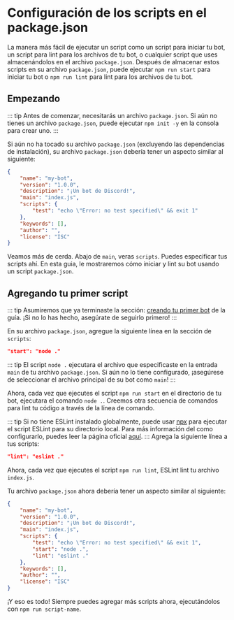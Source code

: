 # Configuración de los scripts en el package.json

La manera más fácil de ejecutar un script como un script para iniciar tu bot, un script para lint para los archivos de tu bot, o cualquier script que uses almacenándolos en el archivo `package.json`. Después de almacenar estos scripts en su archivo `package.json`, puede ejecutar `npm run start` para iniciar tu bot o `npm run lint` para lint para los archivos de tu bot.

## Empezando

::: tip
Antes de comenzar, necesitarás un archivo `package.json`. Si aún no tienes un archivo `package.json`, puede ejecutar `npm init -y` en la consola para crear uno.
:::

Si aún no ha tocado su archivo `package.json` (excluyendo las dependencias de instalación), su archivo `package.json` debería tener un aspecto similar al siguiente:

```json
{
	"name": "my-bot",
	"version": "1.0.0",
	"description": "¡Un bot de Discord!",
	"main": "index.js",
	"scripts": {
		"test": "echo \"Error: no test specified\" && exit 1"
	},
	"keywords": [],
	"author": "",
	"license": "ISC"
}
```

Veamos más de cerda. Abajo de `main`, veras `scripts`. Puedes especificar tus scripts ahí. En esta guia, le mostraremos cómo iniciar y lint su bot usando un script `package.json`.

## Agregando tu primer script

::: tip
Asumiremos que ya terminaste la sección: [creando tu primer bot](/creating-your-bot/) de la guía. ¡Si no lo has hecho, asegúrate de seguirlo primero!
:::

En su archivo `package.json`, agregue la siguiente línea en la sección de `scripts`:

```json
"start": "node ."
```

::: tip
El script `node .` ejecutara el archivo que especificaste en la entrada `main` de tu archivo `package.json`. Si aún no lo tiene configurado, ¡asegúrese de seleccionar el archivo principal de su bot como `main`!
:::

Ahora, cada vez que ejecutes el script `npm run start` en el directorio de tu bot, ejecutara el comando `node .`. Creemos otra secuencia de comandos para lint tu código a través de la línea de comando.

::: tip
Si no tiene ESLint instalado globalmente, puede usar [npx](https://alligator.io/workflow/npx/) para ejecutar el script ESLint para su directorio local. Para más información del como configurarlo, puedes leer la página oficial [aquí](https://alligator.io/workflow/npx/).
:::
Agrega la siguiente línea a tus scripts:

```json
"lint": "eslint ."
```

Ahora, cada vez que ejecutes el script `npm run lint`, ESLint lint tu archivo `index.js`.

Tu archivo `package.json` ahora debería tener un aspecto similar al siguiente:

```json
{
	"name": "my-bot",
	"version": "1.0.0",
	"description": "¡Un bot de Discord!",
	"main": "index.js",
	"scripts": {
		"test": "echo \"Error: no test specified\" && exit 1",
		"start": "node .",
		"lint": "eslint ."
	},
	"keywords": [],
	"author": "",
	"license": "ISC"
}
```

¡Y eso es todo! Siempre puedes agregar más scripts ahora, ejecutándolos con `npm run script-name`.
